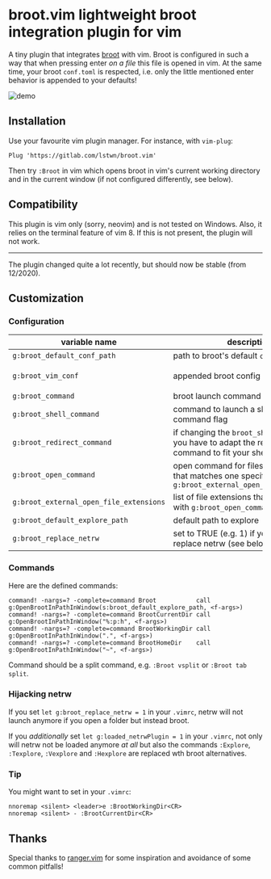 # broot.vim lightweight broot integration plugin for vim

A tiny plugin that integrates [broot](https://github.com/Canop/broot) with vim.
Broot is configured in such a way that when pressing enter *on a file* this file
is opened in vim.
At the same time, your broot `conf.toml` is respected, i.e. only the little
mentioned enter behavior is appended to your defaults!

![demo](demo.gif)

## Installation

Use your favourite vim plugin manager. For instance, with `vim-plug`:

```
Plug 'https://gitlab.com/lstwn/broot.vim'
```

Then try `:Broot` in vim which opens broot in vim's current working directory
and in the current window
(if not configured differently, see below).

## Compatibility

This plugin is vim only (sorry, neovim) and is not tested on Windows.
Also, it relies on the terminal feature of vim 8.
If this is not present, the plugin will not work.

---

The plugin changed quite a lot recently, but should now be stable (from 12/2020).

## Customization

### Configuration

| variable name                           | description                                                                                                 | default value                                                                         |
|-----------------------------------------|-------------------------------------------------------------------------------------------------------------|---------------------------------------------------------------------------------------|
| `g:broot_default_conf_path`             | path to broot's default `conf.toml`                                                                         | `expand('~/.config/broot/conf.toml')`                                                 |
| `g:broot_vim_conf`                      | appended broot config (list of lines)                                                                       | `[ '[[verbs]]', 'key = "enter"', 'execution = ":print_path"', 'apply_to = "file"', ]` |
| `g:broot_command`                       | broot launch command                                                                                        | `broot`
| `g:broot_shell_command`                 | command to launch a shell with command flag                                                                 | `sh -c`                                                                               |
| `g:broot_redirect_command`              | if changing the `broot_shell_command` you have to adapt the redirection command to fit your shell           | `>`                                                                                   |
| `g:broot_open_command`                  | open command for files with an ending that matches one specified in `g:broot_external_open_file_extensions` | `xdg-open`                                                                            |
| `g:broot_external_open_file_extensions` | list of file extensions that are opened with `g:broot_open_command`                                         | `['pdf']`                                                                             |
| `g:broot_default_explore_path`          | default path to explore                                                                                     | `.`                                                                                   |
| `g:broot_replace_netrw`                 | set to TRUE (e.g. 1) if you want to replace netrw (see below)                                               | off                                                                                   |

### Commands

Here are the defined commands:

```
command! -nargs=? -complete=command Broot           call g:OpenBrootInPathInWindow(s:broot_default_explore_path, <f-args>)
command! -nargs=? -complete=command BrootCurrentDir call g:OpenBrootInPathInWindow("%:p:h", <f-args>)
command! -nargs=? -complete=command BrootWorkingDir call g:OpenBrootInPathInWindow(".", <f-args>)
command! -nargs=? -complete=command BrootHomeDir    call g:OpenBrootInPathInWindow("~", <f-args>)
```

Command should be a split command, e.g. `:Broot vsplit` or `:Broot tab split`.

### Hijacking netrw

If you set `let g:broot_replace_netrw = 1` in your `.vimrc`,
netrw will not launch anymore if you open a folder but instead broot.

If you *additionally* set `let g:loaded_netrwPlugin = 1` in your `.vimrc`,
not only will netrw not be loaded anymore *at all* but also the commands
`:Explore`, `:Texplore`, `:Vexplore` and `:Hexplore` are replaced wth broot alternatives.

### Tip

You might want to set in your `.vimrc`:

```{vim}
nnoremap <silent> <leader>e :BrootWorkingDir<CR>
nnoremap <silent> - :BrootCurrentDir<CR>
```

## Thanks

Special thanks to [ranger.vim](https://github.com/francoiscabrol/ranger.vim)
for some inspiration and avoidance of some common pitfalls!

